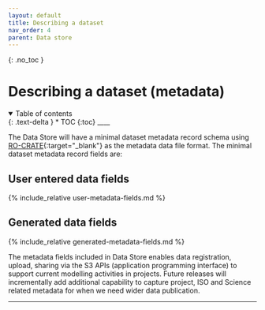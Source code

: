 ```yaml
---
layout: default
title: Describing a dataset
nav_order: 4
parent: Data store
---
```


{: .no_toc }

# Describing a dataset (metadata)

<details  open markdown="block">
  <summary>
    Table of contents
  </summary>
{: .text-delta }
* TOC
{:toc}
____
</details>

The Data Store will have a minimal dataset metadata record schema using [RO-CRATE](https://w3id.org/ro/crate){:target="\_blank"} as the metadata data file format. The minimal dataset metadata record fields are:

## User entered data fields

{% include_relative user-metadata-fields.md %}

## Generated data fields

{% include_relative generated-metadata-fields.md %}

The metadata fields included in Data Store enables data registration, upload, sharing via the S3 APIs (application programming interface) to support current modelling activities in projects. Future releases will incrementally add additional capability to capture project, ISO and Science related metadata for when we need wider data publication.

---
